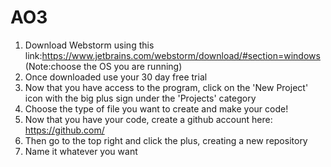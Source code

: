 # AO3

1. Download Webstorm using this link:https://www.jetbrains.com/webstorm/download/#section=windows (Note:choose the OS you are running)
2. Once downloaded use your 30 day free trial
3. Now that you have access to the program, click on the 'New Project' icon with the big plus sign under the 'Projects' category
4. Choose the type of file you want to create and make your code!
5. Now that you have your code, create a github account here: https://github.com/ 
6. Then go to the top right and click the plus, creating a new repository
7. Name it whatever you want
